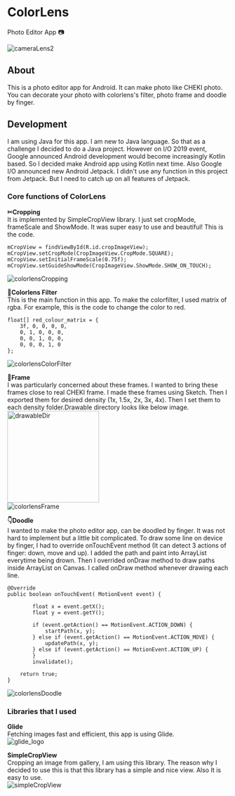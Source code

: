 # ColorLens
Photo Editor App 📷<br>

![cameraLens2](https://user-images.githubusercontent.com/18627505/60787909-27281e00-a110-11e9-812f-1d9359dd0c62.png)

## About
This is a photo editor app for Android.
It can make photo like CHEKI photo. You can decorate your photo with colorlens's filter, photo frame and doodle by finger.

## Development
I am using Java for this app. I am new to Java language. So that as a challenge I decided to do a Java project. 
However on I/O 2019 event, Google announced Android development would become increasingly Kotlin based. So I decided make Android app using Kotlin next time.
Also Google I/O announced new Android Jetpack. I didn't use any function in this project from Jetpack. But I need to catch up on all features of Jetpack.

### Core functions of ColorLens
**✂︎Cropping**<br>
It is implemented by SimpleCropView library. I just set cropMode, frameScale and ShowMode. It was super easy to use and beautiful!
This is the code.
```
mCropView = findViewById(R.id.cropImageView);
mCropView.setCropMode(CropImageView.CropMode.SQUARE);
mCropView.setInitialFrameScale(0.75f);
mCropView.setGuideShowMode(CropImageView.ShowMode.SHOW_ON_TOUCH);
```
![colorlensCropping](https://user-images.githubusercontent.com/18627505/60845784-423b7200-a192-11e9-9402-0bb95b05fa6e.png)

**📸Colorlens Filter**<br>
 This is the main function in this app. To make the colorfilter, I used matrix of rgba.
 For example, this is the code to change the color to red. 
```
float[] red_colour_matrix = {
    3f, 0, 0, 0, 0,
    0, 1, 0, 0, 0,
    0, 0, 1, 0, 0,
    0, 0, 0, 1, 0
};
```
![colorlensColorFilter](https://user-images.githubusercontent.com/18627505/60846710-208fba00-a195-11e9-9c99-3f5c9574cfd9.png)

**🔳Frame**<br>
I was particularly concerned about these frames. I wanted to bring these frames close to real CHEKI frame.
I made these frames using Sketch. Then I exported them for desired density (1x, 1.5x, 2x, 3x, 4x).
Then I set them to each density folder.Drawable directory looks like below image.<br>
<img width="209" alt="drawableDir" src="https://user-images.githubusercontent.com/18627505/60847703-83368500-a198-11e9-83f0-f6c96ee65405.png">
<br>![colorlensFrame](https://user-images.githubusercontent.com/18627505/60847552-d956f880-a197-11e9-912c-aa0aab27119e.png)

**👇Doodle**<br>
I wanted to make the photo editor app, can be doodled by finger.
It was not hard to implement but a little bit complicated.
To draw some line on device by finger, I had to override onTouchEvent method (It can detect 3 actions of finger: down, move and up).
I added the path and paint into ArrayList everytime being drown. 
Then I overrided onDraw method to draw paths inside ArrayList on Canvas. I called onDraw method whenever drawing each line.
```
@Override
public boolean onTouchEvent( MotionEvent event) {

        float x = event.getX();
        float y = event.getY();

        if (event.getAction() == MotionEvent.ACTION_DOWN) {
            startPath(x, y);
        } else if (event.getAction() == MotionEvent.ACTION_MOVE) {
            updatePath(x, y);
        } else if (event.getAction() == MotionEvent.ACTION_UP) {
        }
        invalidate();
        
    return true;
}
```
![colorlensDoodle](https://user-images.githubusercontent.com/18627505/60862674-21474100-a1d3-11e9-86d8-c263f9e45cca.png)

### Libraries that I used
**Glide**<br>
Fetching images fast and efficient, this app is using Glide.<br>
![glide_logo](https://user-images.githubusercontent.com/18627505/60791823-4b3c2d00-a119-11e9-8b1f-2dc9c7a68594.png)

**SimpleCropView**<br> 
Cropping an image from gallery, I am using this library. 
The reason why I decided to use this is that this library has a simple and nice view. Also It is easy to use.<br> 
![simpleCropView](https://user-images.githubusercontent.com/18627505/60791796-3b244d80-a119-11e9-8830-e83dd9d08f18.png)
